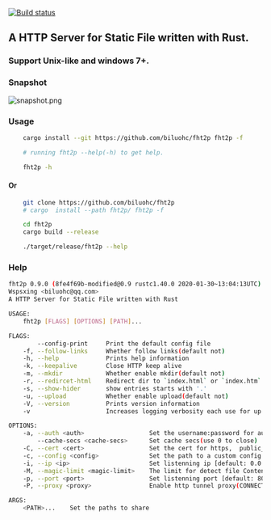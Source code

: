 [![Build status](https://travis-ci.org/biluohc/fht2p.svg?branch=master)](https://github.com/biluohc/fht2p)

## A HTTP Server for Static File written with Rust.

### Support Unix-like and windows 7+.

### Snapshot

![snapshot.png](https://raw.githubusercontent.com/biluohc/fht2p/master/config/assets/snapshot.png)

### Usage
```sh
    cargo install --git https://github.com/biluohc/fht2p fht2p -f

    # running fht2p --help(-h) to get help.

    fht2p -h
```
#### Or
```sh
    git clone https://github.com/biluohc/fht2p
    # cargo  install --path fht2p/ fht2p -f

    cd fht2p
    cargo build --release

    ./target/release/fht2p --help
```

### Help
```sh
fht2p 0.9.0 (8fe4f69b-modified@0.9 rustc1.40.0 2020-01-30~13:04:13UTC)
Wspsxing <biluohc@qq.com>
A HTTP Server for Static File written with Rust

USAGE:
    fht2p [FLAGS] [OPTIONS] [PATH]...

FLAGS:
        --config-print     Print the default config file
    -f, --follow-links     Whether follow links(default not)
    -h, --help             Prints help information
    -k, --keepalive        Close HTTP keep alive
    -m, --mkdir            Whether enable mkdir(default not)
    -r, --redircet-html    Redirect dir to `index.html` or `index.htm` if it exists
    -s, --show-hider       show entries starts with '.'
    -u, --upload           Whether enable upload(default not)
    -V, --version          Prints version information
    -v                     Increases logging verbosity each use for up to 2 times(info0_debug1_trace2+)

OPTIONS:
    -a, --auth <auth>                  Set the username:password for authorization
        --cache-secs <cache-secs>      Set cache secs(use 0 to close)
    -C, --cert <cert>                  Set the cert for https,  public_key_file:private_key_file
    -c, --config <config>              Set the path to a custom config file
    -i, --ip <ip>                      Set listenning ip [default: 0.0.0.0]
    -M, --magic-limit <magic-limit>    The limit for detect file ContenType(use 0 to close)
    -p, --port <port>                  Set listenning port [default: 8000]
    -P, --proxy <proxy>                Enable http tunnel proxy(CONNECT)

ARGS:
    <PATH>...    Set the paths to share
```
